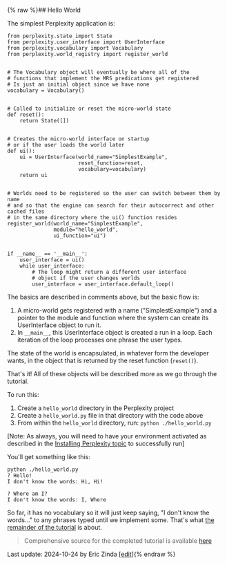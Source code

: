 {% raw %}## Hello World

The simplest Perplexity application is:

```
from perplexity.state import State
from perplexity.user_interface import UserInterface
from perplexity.vocabulary import Vocabulary
from perplexity.world_registry import register_world


# The Vocabulary object will eventually be where all of the 
# functions that implement the MRS predications get registered
# Is just an initial object since we have none
vocabulary = Vocabulary()


# Called to initialize or reset the micro-world state
def reset():
    return State([])


# Creates the micro-world interface on startup
# or if the user loads the world later
def ui():
    ui = UserInterface(world_name="SimplestExample",
                       reset_function=reset,
                       vocabulary=vocabulary)
    return ui


# Worlds need to be registered so the user can switch between them by name
# and so that the engine can search for their autocorrect and other cached files
# in the same directory where the ui() function resides
register_world(world_name="SimplestExample",
               module="hello_world",
               ui_function="ui")


if __name__ == '__main__':
    user_interface = ui()
    while user_interface:
        # The loop might return a different user interface
        # object if the user changes worlds
        user_interface = user_interface.default_loop()
```
The basics are described in comments above, but the basic flow is: 
1. A micro-world gets registered with a name ("SimplestExample") and a pointer to the module and function where the system can create its UserInterface object to run it.
2. In `__main__`, this UserInterface object is created a run in a loop.  Each iteration of the loop processes one phrase the user types.

The state of the world is encapsulated, in whatever form the developer wants, in the object that is returned by the reset function (`reset()`).

That's it! All of these objects will be described more as we go through the tutorial.

To run this:

1. Create a `hello_world` directory in the Perplexity project
2. Create a `hello_world.py` file in that directory with the code above
3. From within the `hello_world` directory, run: `python ./hello_world.py`

[Note: As always, you will need to have your environment activated as described in the [Installing Perplexity topic](https://blog.inductorsoftware.com/Perplexity/home/pxHowTo/pxHowTo012Install) to successfully run]

You'll get something like this:

```
python ./hello_world.py
? Hello!
I don't know the words: Hi, Hi!

? Where am I?
I don't know the words: I, Where
```

So far, it has no vocabulary so it will just keep saying, "I don't know the words..." to any phrases typed until we implement some. That's what [the remainder of the tutorial](https://blog.inductorsoftware.com/Perplexity/home/pxhowto/pxHowTo020ImplementAPredication) is about.

> Comprehensive source for the completed tutorial is available [here](https://github.com/EricZinda/Perplexity/tree/main/samples/hello_world)

Last update: 2024-10-24 by Eric Zinda [[edit](https://github.com/EricZinda/Perplexity/edit/main/docs/pxHowTo/pxHowTo014HelloWorld.md)]{% endraw %}